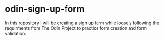 # odin-sign-up-form
In this repository I will be creating a sign up form while loosely following the requirments from The Odin Project to practice form creation and form validation.
